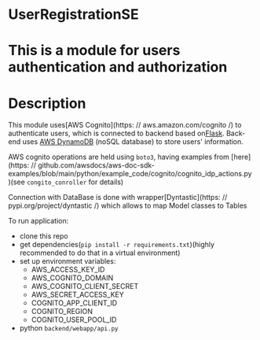 # UserRegistrationSE
# This is a module for users authentication and authorization

# Description

This module uses[AWS Cognito](https: // aws.amazon.com/cognito /) to authenticate users, which is connected to backend based on[Flask]('https://flask.palletsprojects.com/en/2.2.x/). Back-end uses [AWS DynamoDB](https://aws.amazon.com/dynamodb/) (noSQL database) to store users' information.


AWS cognito operations are held using `boto3`, having examples from [here](https: // github.com/awsdocs/aws-doc-sdk-examples/blob/main/python/example_code/cognito/cognito_idp_actions.py
)(see `congito_conroller` for details)

Connection with DataBase is done with wrapper[Dyntastic](https: // pypi.org/project/dyntastic /) which allows to map Model classes to Tables


To run application:

 - clone this repo
 - get dependencies(`pip install -r requirements.txt`)(highly recommended to do that in a virtual environment)
 - set up environment variables:
   - AWS_ACCESS_KEY_ID
   - AWS_COGNITO_DOMAIN
   - AWS_COGNITO_CLIENT_SECRET
   - AWS_SECRET_ACCESS_KEY
   - COGNITO_APP_CLIENT_ID
   - COGNITO_REGION
   - COGNITO_USER_POOL_ID
 - python `backend/webapp/api.py`
